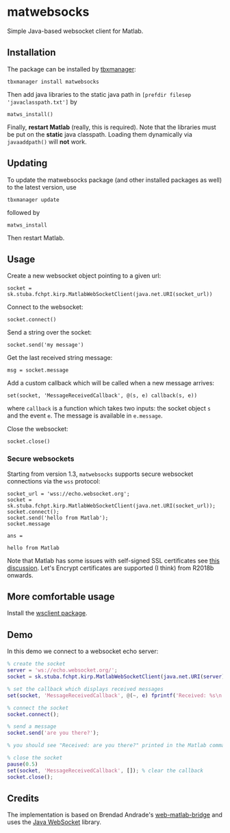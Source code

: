 # matwebsocks #

Simple Java-based websocket client for Matlab.

## Installation

The package can be installed by [tbxmanager](http://www.tbxmanager.com):

```
tbxmanager install matwebsocks
```

Then add java libraries to the static java path in `[prefdir filesep 'javaclasspath.txt']` by

```
matws_install()
```

Finally, **restart Matlab** (really, this is required). Note that the libraries must be put on the **static** java classpath. Loading them dynamically via `javaaddpath()` will **not** work.

## Updating

To update the matwebsocks package (and other installed packages as well) to the latest version, use

```
tbxmanager update
```

followed by

```
matws_install
```

Then restart Matlab.

## Usage

Create a new websocket object pointing to a given url:

```
socket = sk.stuba.fchpt.kirp.MatlabWebSocketClient(java.net.URI(socket_url))
```

Connect to the websocket:

```
socket.connect()
```

Send a string over the socket:

```
socket.send('my message')
```

Get the last received string message:

```
msg = socket.message
```

Add a custom callback which will be called when a new message arrives:

```
set(socket, 'MessageReceivedCallback', @(s, e) callback(s, e))
```

where `callback` is a function which takes two inputs: the socket object `s` and the event `e`. The message is available in `e.message`.

Close the websocket:

```
socket.close()
```

### Secure websockets

Starting from version 1.3, `matwebsocks` supports secure websocket connections via the `wss` protocol:
```
socket_url = 'wss://echo.websocket.org';
socket = sk.stuba.fchpt.kirp.MatlabWebSocketClient(java.net.URI(socket_url));
socket.connect();
socket.send('hello from Matlab');
socket.message

ans =

hello from Matlab
```

Note that Matlab has some issues with self-signed SSL certificates see [this discussion](https://www.mathworks.com/matlabcentral/answers/92506-how-can-i-configure-matlab-to-allow-access-to-self-signed-https-servers). Let's Encrypt certificates are supported (I think) from R2018b onwards.

## More comfortable usage

Install the [wsclient package](http://github.com/kvasnica/wsclient).

## Demo

In this demo we connect to a websocket echo server:

```matlab
% create the socket
server = 'ws://echo.websocket.org/';
socket = sk.stuba.fchpt.kirp.MatlabWebSocketClient(java.net.URI(server));

% set the callback which displays received messages
set(socket, 'MessageReceivedCallback', @(~, e) fprintf('Received: %s\n', char(e.message)));

% connect the socket
socket.connect();

% send a message
socket.send('are you there?');

% you should see "Received: are you there?" printed in the Matlab command window

% close the socket
pause(0.5)
set(socket, 'MessageReceivedCallback', []); % clear the callback
socket.close();

```

## Credits

The implementation is based on Brendad Andrade's [web-matlab-bridge](https://github.com/BrendanAndrade/web-matlab-bridge) and uses the [Java WebSocket](https://github.com/TooTallNate/Java-WebSocket) library.
